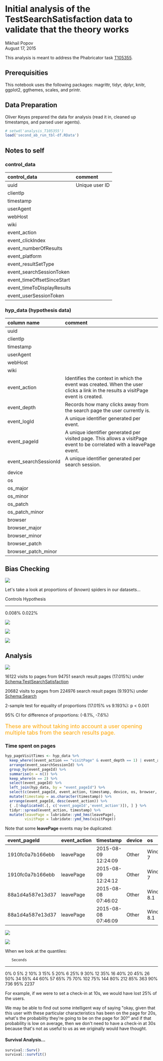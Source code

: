 # Initial analysis of the TestSearchSatisfaction data to validate that the theory works
Mikhail Popov  
August 17, 2015  

 This analysis is meant to address the Phabricator task [T105355](https://phabricator.wikimedia.org/T105355).

## Prerequisities

This notebook uses the following packages: magrittr, tidyr, dplyr, knitr, ggplot2, ggthemes, scales, and printr.



## Data Preparation

Oliver Keyes prepared the data for analysis (read it in, cleaned up timestamps, and parsed user agents).




```r
# setwd('analysis_T105355')
load('second_ab_run_tbl-df.RData')
```

## Notes to self

### control_data

|control_data               |comment                          |
|:--------------------------|:--------------------------------|
|uuid                       |Unique user ID
|clientIp                   ||
|timestamp                  ||
|userAgent                  ||
|webHost                    ||
|wiki                       ||
|event_action               ||
|event_clickIndex           ||
|event_numberOfResults      ||
|event_platform             ||
|event_resultSetType        ||
|event_searchSessionToken   ||
|event_timeOffsetSinceStart ||
|event_timeToDisplayResults ||
|event_userSessionToken     ||

### hyp_data (hypothesis data)

|column name           | comment                      |
|:---------------------|:-----------------------------|
|uuid                  ||
|clientIp              ||
|timestamp             ||
|userAgent             ||
|webHost               ||
|wiki                  ||
|event_action          | Identifies the context in which the event was created. When the user clicks a link in the results a visitPage event is created. |
|event_depth           | Records how many clicks away from the search page the user currently is. |
|event_logId           | A unique identifier generated per event. |
|event_pageId          | A unique identifier generated per visited page. This allows a visitPage event to be correlated with a leavePage event. |
|event_searchSessionId | A unique identifier generated per search session. |
|device                     ||
|os                         ||
|os_major                   ||
|os_minor                   ||
|os_patch                   ||
|os_patch_minor             ||
|browser                    ||
|browser_major              ||
|browser_minor              ||
|browser_patch              ||
|browser_patch_minor        ||

## Bias Checking

![](notebook_files/figure-html/unnamed-chunk-4-1.png) 

Let's take a look at proportions of (known) spiders in our datasets...


Controls   Hypothesis 
---------  -----------
0.008%     0.022%     



![](notebook_files/figure-html/unnamed-chunk-7-1.png) 

![](notebook_files/figure-html/unnamed-chunk-8-1.png) 

![](notebook_files/figure-html/unnamed-chunk-9-1.png) 

## Analysis

![](notebook_files/figure-html/unnamed-chunk-10-1.png) 



16122 visits to pages from 94751 search result pages (17.015%) under [Schema:TestSearchSatisfaction](https://meta.wikimedia.org/wiki/Schema:TestSearchSatisfaction)



20682 visits to pages from 224976 search result pages (9.193%) under [Schema:Search](https://meta.wikimedia.org/wiki/Schema:Search)



2-sample test for equality of proportions (17.015% vs 9.193%): p < 0.001

95% CI for difference of proportions: (-8.1%, -7.6%)

<p style="color: orange; font-size: large;">These are without taking into account a user opening multiple tabs from the search results page.</p>

### Time spent on pages


```r
hyp_pageVisitTimes <- hyp_data %>%
  keep_where((event_action == "visitPage" & event_depth == 1) | event_action == "leavePage") %>%
  arrange(event_searchSessionId) %>%
  group_by(event_pageId) %>%
  summarise(n = n()) %>%
  keep_where(n == 2) %>%
  select(event_pageId) %>%
  left_join(hyp_data, by = "event_pageId") %>%
  select(c(event_pageId, event_action, timestamp, device, os, browser, event_searchSessionId)) %>%
  mutate(timestamp = as.character(timestamp)) %>%
  arrange(event_pageId, desc(event_action)) %>%
  { .[!duplicated(.[, c('event_pageId','event_action')]), ] } %>%
  tidyr::spread(event_action, timestamp) %>%
  mutate(leavePage = lubridate::ymd_hms(leavePage),
         visitPage = lubridate::ymd_hms(visitPage))
```

Note that some **leavePage** events may be duplicated:

|event_pageId     |event_action |timestamp           |device |os          |browser |event_searchSessionId |
|:----------------|:------------|:-------------------|:------|:-----------|:-------|:---------------------|
|1910fc0a7b166ebb |leavePage    |2015-08-09 12:24:09 |Other  |Windows 7   |Chrome  |52d5a92c39058011      |
|1910fc0a7b166ebb |leavePage    |2015-08-09 12:24:12 |Other  |Windows 7   |Chrome  |52d5a92c39058011      |
|88a1d4a587e13d37 |leavePage    |2015-08-08 07:46:02 |Other  |Windows 8.1 |Chrome  |de5f532a31d6ee91      |
|88a1d4a587e13d37 |leavePage    |2015-08-08 07:46:09 |Other  |Windows 8.1 |Chrome  |de5f532a31d6ee91      |

![](notebook_files/figure-html/unnamed-chunk-15-1.png) 

![](notebook_files/figure-html/unnamed-chunk-16-1.png) 

When we look at the quantiles:


       Seconds
----  --------
0%           0
5%           2
10%          3
15%          5
20%          6
25%          9
30%         12
35%         16
40%         20
45%         26
50%         34
55%         44
60%         57
65%         75
70%        102
75%        144
80%        212
85%        363
90%        736
95%       2237

For example, if we were to set a check-in at 10s, we would have lost 25% of the users.

We may be able to find out some intelligent way of saying "okay, given that this user with these particular characteristics has been on the page for 20s, what's the probability they're going to be on the page for 30?" and if that probability is low on average, then we don't need to have a check-in at 30s because that's not as useful to us as we originally would have thought.

#### Survival Analysis...


```r
survival::Surv()
survival::survfit()
```
